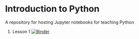 # Introduction to Python
A repository for hosting Jupyter notebooks for teaching Python

1. Lesson 1
[![Binder](https://mybinder.org/badge_logo.svg)](https://mybinder.org/v2/gh/rajesh-ku/IntroToPython/main?filepath=001.Introduction.To.Python.ipynb)


